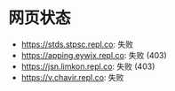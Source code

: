 # 网页状态
- https://stds.stpsc.repl.co: 失败
- https://apping.eywjx.repl.co: 失败 (403)
- https://jsn.limkon.repl.co: 失败 (403)
- https://v.chavir.repl.co: 失败
